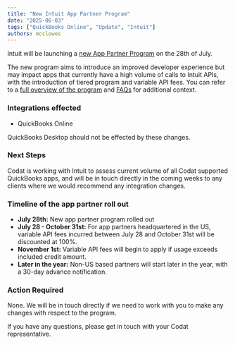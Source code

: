 ```yaml
---
title: "New Intuit App Partner Program"
date: "2025-06-03"
tags: ["QuickBooks Online", "Update", "Intuit"]
authors: mcclowes
---
```


Intuit will be launching a [new App Partner Program](https://blogs.intuit.com/2025/05/15/introducing-the-intuit-app-partner-program/) on the 28th of July. 

<!--truncate-->

The new program aims to introduce an improved developer experience but may impact apps that currently have a high volume of calls to Intuit APIs, with the introduction of tiered program and variable API fees. You can refer to a [full overview of the program](https://blogs.intuit.com/2025/05/15/introducing-the-intuit-app-partner-program/) and [FAQs](https://developer.intuit.com/app/developer/qbo/docs/get-started/partner-faq) for additional context.

### Integrations effected

- QuickBooks Online

QuickBooks Desktop should not be effected by these changes.

### Next Steps

Codat is working with Intuit to assess current volume of all Codat supported QuickBooks apps, and will be in touch directly in the coming weeks to any clients where we would recommend any integration changes. 

### Timeline of the app partner roll out

- **July 28th:** New app partner program rolled out
- **July 28 - October 31st:** For app partners headquartered in the US, variable API fees incurred between July 28 and October 31st will be discounted at 100%.
- **November 1st:** Variable API fees will begin to apply if usage exceeds included credit amount.
- **Later in the year:** Non-US based partners will start later in the year, with a 30-day advance notification.

### Action Required

None. We will be in touch directly if we need to work with you to make any changes with respect to the program.

If you have any questions, please get in touch with your Codat representative.